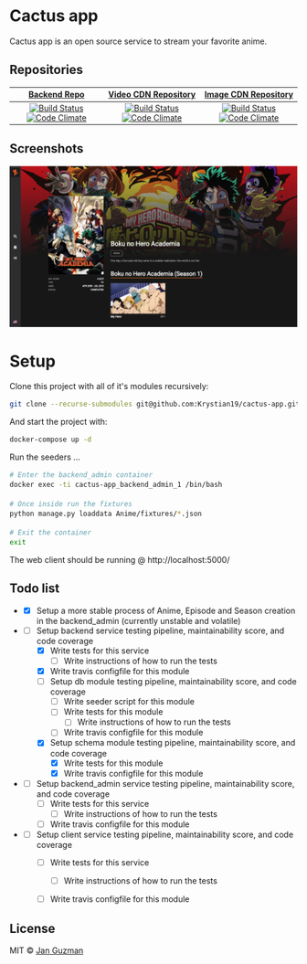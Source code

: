 # Cactus app
Cactus app is an open source service to stream your favorite anime.

## Repositories 
|  [Backend Repo](https://github.com/Krystian19/cactus-app-backend-service/tree/master) | [Video CDN Repository](https://github.com/Krystian19/cactus-fake-video-cdn-service/tree/master) | [Image CDN Repository](https://github.com/Krystian19/cactus-fake-video-cdn-service/tree/master) |
|:---------------------:|:---------------------:|:---------------------:|
| [![Build Status](https://travis-ci.org/Krystian19/cactus-app-backend-service.svg?branch=master)](https://travis-ci.org/Krystian19/cactus-app-backend-service) [![Code Climate](https://codeclimate.com/github/Krystian19/cactus-app-backend-service/badges/gpa.svg)](https://codeclimate.com/github/Krystian19/cactus-app-backend-service)       | [![Build Status](https://travis-ci.org/Krystian19/cactus-fake-video-cdn-service.svg?branch=master)](https://travis-ci.org/Krystian19/cactus-fake-video-cdn-service) [![Code Climate](https://codeclimate.com/github/Krystian19/cactus-fake-video-cdn-service/badges/gpa.svg)](https://codeclimate.com/github/Krystian19/cactus-fake-video-cdn-service)  | [![Build Status](https://travis-ci.org/Krystian19/cactus-fake-image-cdn-service.svg?branch=master)](https://travis-ci.org/Krystian19/cactus-fake-image-cdn-service) [![Code Climate](https://codeclimate.com/github/Krystian19/cactus-fake-image-cdn-service/badges/gpa.svg)](https://codeclimate.com/github/Krystian19/cactus-fake-image-cdn-service) |

## Screenshots
![Alt text](screenshots/view1.png?raw=true "Anime Description")

# Setup

Clone this project with all of it's modules recursively:

```sh
git clone --recurse-submodules git@github.com:Krystian19/cactus-app.git
```

And start the project with:
```sh
docker-compose up -d
```

Run the seeders ...
```sh
# Enter the backend_admin container
docker exec -ti cactus-app_backend_admin_1 /bin/bash

# Once inside run the fixtures
python manage.py loaddata Anime/fixtures/*.json

# Exit the container
exit
```

The web client should be running @ http://localhost:5000/

## Todo list
+ - [x] Setup a more stable process of Anime, Episode and Season creation in the backend_admin (currently unstable and volatile)
+ - [ ] Setup backend service testing pipeline, maintainability score, and code coverage
    - [x] Write tests for this service
        - [ ] Write instructions of how to run the tests
    - [x] Write travis configfile for this module
    - [ ] Setup db module testing pipeline, maintainability score, and code coverage
        - [ ] Write seeder script for this module
        - [ ] Write tests for this module
            - [ ] Write instructions of how to run the tests
        - [ ] Write travis configfile for this module
    - [x] Setup schema module testing pipeline, maintainability score, and code coverage
        - [x] Write tests for this module
        - [x] Write travis configfile for this module
+ - [ ] Setup backend_admin service testing pipeline, maintainability score, and code coverage
    - [ ] Write tests for this service
        - [ ] Write instructions of how to run the tests
    - [ ] Write travis configfile for this module
+ - [ ] Setup client service testing pipeline, maintainability score, and code coverage
    - [ ] Write tests for this service
        - [ ] Write instructions of how to run the tests
    - [ ] Write travis configfile for this module


<!-- - [x] Venus -->

## License
MIT © [Jan Guzman](https://github.com/Krystian19)

